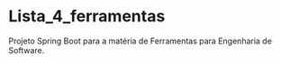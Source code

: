 # Lista_4_ferramentas
Projeto Spring Boot para a matéria de Ferramentas para Engenharia de Software.
